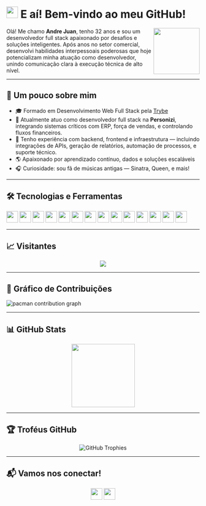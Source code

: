 # <img src="https://media.giphy.com/media/hvRJCLFzcasrR4ia7z/giphy.gif" width="30"/> E aí! Bem-vindo ao meu GitHub!

<div>
   <img src="https://media.giphy.com/media/M9gbBd9nbDrOTu1Mqx/giphy.gif" width="120" align="right"/>
   <p align="left">
Olá! Me chamo <strong>Andre Juan</strong>, tenho 32 anos e sou um desenvolvedor full stack apaixonado por desafios e soluções inteligentes. Após anos no setor comercial, desenvolvi habilidades interpessoais poderosas que hoje potencializam minha atuação como desenvolvedor, unindo comunicação clara à execução técnica de alto nível.
   </p>
</div>

---

## 💫 Um pouco sobre mim

- 🎓 Formado em Desenvolvimento Web Full Stack pela [Trybe](https://www.betrybe.com/)
- 💼 Atualmente atuo como desenvolvedor full stack na <strong>Personizi</strong>, integrando sistemas críticos com ERP, força de vendas, e controlando fluxos financeiros.
- 🚀 Tenho experiência com backend, frontend e infraestrutura — incluindo integrações de APIs, geração de relatórios, automação de processos, e suporte técnico.
- 🌎 Apaixonado por aprendizado contínuo, dados e soluções escaláveis
- 🎧 Curiosidade: sou fã de músicas antigas — Sinatra, Queen, e mais!

---

## 🛠️ Tecnologias e Ferramentas

<p>
<img src="https://img.shields.io/badge/javascript-%23323330.svg?style=for-the-badge&logo=javascript&logoColor=%23F7DF1E" height="30px"/>
<img src="https://img.shields.io/badge/typescript-%23007ACC.svg?style=for-the-badge&logo=typescript&logoColor=white" height="30px"/>
<img src="https://img.shields.io/badge/python-3670A0?style=for-the-badge&logo=python&logoColor=ffdd54" height="30px"/>
<img src="https://img.shields.io/badge/mysql-%2300f.svg?style=for-the-badge&logo=mysql&logoColor=white" height="30px"/>
<img src="https://img.shields.io/badge/NestJS-E0234E?style=for-the-badge&logo=nestjs&logoColor=white" height="30px"/>
<img src="https://img.shields.io/badge/angular-%23DD0031.svg?style=for-the-badge&logo=angular&logoColor=white" height="30px"/>
<img src="https://img.shields.io/badge/linux-FCC624?style=for-the-badge&logo=linux&logoColor=black" height="30px"/>
<img src="https://img.shields.io/badge/nginx-%23009639.svg?style=for-the-badge&logo=nginx&logoColor=white" height="30px"/>
<img src="https://img.shields.io/badge/git-%23F05033.svg?style=for-the-badge&logo=git&logoColor=white" height="30px"/>
<img src="https://img.shields.io/badge/docker-2496ED.svg?style=for-the-badge&logo=docker&logoColor=white" height="30px"/>
<img src="https://img.shields.io/badge/aws-%23FF9900.svg?style=for-the-badge&logo=amazon-aws&logoColor=white" height="30px"/>
<img src="https://img.shields.io/badge/dbt-%23FF694B.svg?style=for-the-badge&logo=dbt&logoColor=white" height="30px"/>
<img src="https://img.shields.io/badge/Airflow-%23017CEE.svg?style=for-the-badge&logo=apache-airflow&logoColor=white" height="30px"/>
<img src="https://img.shields.io/badge/GitHub_Actions-2088FF?style=for-the-badge&logo=github-actions&logoColor=white" height="30px"/>
</p>

---

## 📈 Visitantes

<div align="center">
  <img src="https://profile-counter.glitch.me/andrejvb/count.svg?" />
</div>

---

## 👾 Gráfico de Contribuições

<picture>
  <source media="(prefers-color-scheme: dark)" srcset="https://raw.githubusercontent.com/andrejvb/andrejvb/output/pacman-contribution-graph-dark.svg">
  <source media="(prefers-color-scheme: light)" srcset="https://raw.githubusercontent.com/andrejvb/andrejvb/output/pacman-contribution-graph.svg">
  <img alt="pacman contribution graph" src="https://raw.githubusercontent.com/andrejvb/andrejvb/output/pacman-contribution-graph.svg">
</picture>

---

## 📊 GitHub Stats

<p align="center">
  <img src="https://github-readme-stats.vercel.app/api/top-langs/?username=andrejvb&layout=compact&theme=dracula&title_color=61dafb&hide_border=true&bg_color=22272e" height="165" />
</p>

---

## 🏆 Troféus GitHub

<p align="center">
  <img src="https://github-profile-trophy.vercel.app/?username=andrejvb&theme=discord&row=1" alt="GitHub Trophies" />
</p>

---

## 📬 Vamos nos conectar!

<p align="center">
  <a href="https://www.linkedin.com/in/andre-juan/"><img src="https://img.shields.io/badge/LinkedIn-%230077B5.svg?style=for-the-badge&logo=linkedin&logoColor=white" height="30px"/></a>
  <a href="mailto:andre.jvb@gmail.com"><img src="https://img.shields.io/badge/Gmail-D14836?style=for-the-badge&logo=gmail&logoColor=white" height="30px"/></a>
</p>
